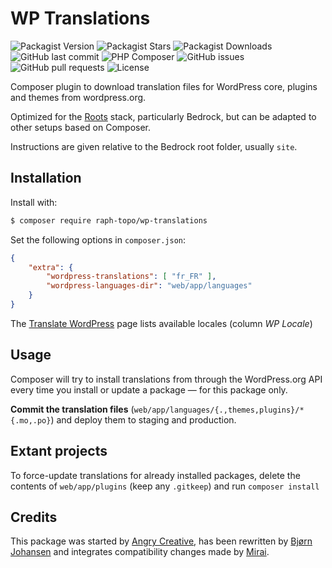 # WP Translations

![Packagist Version](https://img.shields.io/packagist/v/raph-topo/wp-translations)
![Packagist Stars](https://img.shields.io/packagist/stars/raph-topo/wp-translations)
![Packagist Downloads](https://img.shields.io/packagist/dt/raph-topo/wp-translations)
![GitHub last commit](https://img.shields.io/github/last-commit/raph-topo/wp-translations)
![PHP Composer](https://github.com/raph-topo/wp-translations/workflows/PHP%20Composer/badge.svg?branch=master)
![GitHub issues](https://img.shields.io/github/issues/raph-topo/wp-translations)
![GitHub pull requests](https://img.shields.io/github/issues-pr/raph-topo/wp-translations)
![License](https://img.shields.io/github/license/raph-topo/wp-translations)

Composer plugin to download translation files for WordPress core, plugins and themes from wordpress.org.

Optimized for the [Roots](https://roots.io/) stack, particularly Bedrock, but can be adapted to other setups based on Composer.

Instructions are given relative to the Bedrock root folder, usually `site`.

## Installation

Install with:
```bash
$ composer require raph-topo/wp-translations
```

Set the following options in `composer.json`:
```json
{
    "extra": {
        "wordpress-translations": [ "fr_FR" ],
        "wordpress-languages-dir": "web/app/languages"
    }
}
```

The [Translate WordPress](https://make.wordpress.org/polyglots/teams/) page lists available locales (column *WP Locale*)

## Usage

Composer will try to install translations from through the WordPress.org API every time you install or update a package — for this package only.

**Commit the translation files** (`web/app/languages/{.,themes,plugins}/*{.mo,.po}`) and deploy them to staging and production.

## Extant projects

To force-update translations for already installed packages, delete the contents of `web/app/plugins` (keep any `.gitkeep`) and run `composer install`

## Credits

This package was started by [Angry Creative](https://github.com/Angrycreative/composer-plugin-language-update), has been rewritten by [Bjørn Johansen](https://github.com/bjornjohansen/wplang) and integrates compatibility changes made by [Mirai](https://github.com/mirai-wordpress/wplang).
